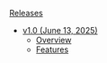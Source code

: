 [Releases](/README.md#Changelog)

- [v1.0 (June 13, 2025)](./releses/v1.0.md)
  - [Overview](./releses/v1.0.md#overview)
  - [Features](./releses/v1.0.md#features)

<!-- - v1.x
  - [v1.x](/releases/v1.x)
    - [Features](/releases/v1.x.md#features)
    - [Bug Fixes](/releases/v1.x.md#bug-fixes)
    - [Preview](/releases/v1.x.md#preview) -->

